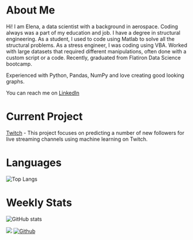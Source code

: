 # About Me

Hi! I am Elena, a data scientist with a background in aerospace. Coding always was a part of my education and job. I have a degree in structural engineering. As a student, I used to code using Matlab to solve all the structural problems. As a stress engineer, I was coding using VBA. Worked with large datasets that required different manipulations, often done with a custom script or a code. Recently, graduated from Flatiron Data Science bootcamp. 

Experienced with Python, Pandas, NumPy and love creating good looking graphs.  

You can reach me on [LinkedIn](https://www.linkedin.com/in/lokoneshnikova) 

# Current Project

[Twitch](https://github.com/oklena/Live_Stream_Data_Analysis) - This project focuses on predicting a number of new followers for live streaming channels using machine learning on Twitch.

# Languages

![Top Langs](https://github-readme-stats.vercel.app/api/top-langs/?username=oklena&theme=buefy)

# Weekly Stats

![GitHub stats](https://github-readme-stats.vercel.app/api?username=oklena&show_icons=true&theme=buefy)

![](https://visitor-badge.laobi.icu/badge?page_id=oklena.oklena)
[![Github](https://img.shields.io/github/followers/oklena?label=Follow&style=social)](https://github.com/oklena)
